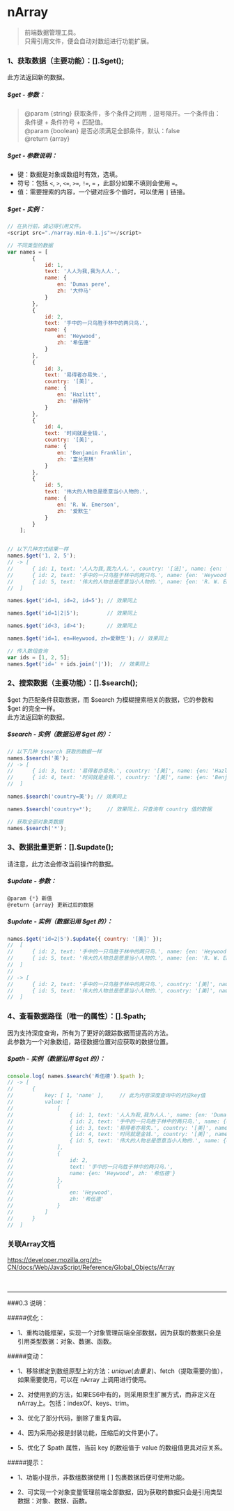 # nArray
> 前端数据管理工具。<br />
> 只需引用文件，便会自动对数组进行功能扩展。<br/>

### 1、获取数据（主要功能）：[].$get();

此方法返回新的数据。

##### $get - 参数：
> @param {string} 获取条件，多个条件之间用 `,` 逗号隔开。一个条件由： 条件键 + 条件符号 + 匹配值。<br/>
> @param {boolean} 是否必须满足全部条件，默认：false<br/>
> @return {array}<br/>

##### $get - 参数说明：
* 键：数据是对象或数组时有效，选填。
* 符号：包括 `<`, `>`, `<=`, `>=`, `!=`, `=` ，此部分如果不填则会使用 `=`。
* 值：需要搜索的内容，一个键对应多个值时，可以使用 `|` 链接。

##### $get - 实例：
```javascript
// 在执行前，请记得引用文件。
<script src="./narray.min-0.1.js"></script>

// 不同类型的数据
var names = [
		{
			id: 1,
			text: '人人为我,我为人人.',
			name: {
				en: 'Dumas pere',
				zh: '大仲马'
			}
		},
		{
			id: 2,
			text: '手中的一只鸟胜于林中的两只鸟.',
			name: {
				en: 'Heywood',
				zh: '希伍德'
			}
		},
		{
			id: 3,
			text: '易得者亦易失.',
			country: '[美]',
			name: {
				en: 'Hazlitt',
				zh: '赫斯特'
			}
		},
		{
			id: 4,
			text: '时间就是金钱.',
			country: '[美]',
			name: {
				en: 'Benjamin Franklin',
				zh: '富兰克林'
			}
		},
		{
			id: 5,
			text: '伟大的人物总是愿意当小人物的.',
			name: {
				en: 'R. W. Emerson',
				zh: '爱默生'
			}
		}
    ];


// 以下几种方式结果一样
names.$get('1, 2, 5');		
// -> [
//		{ id: 1, text: '人人为我,我为人人.', country: '[法]', name: {en: 'Dumas pere', zh: '大仲马'} },
//		{ id: 2, text: '手中的一只鸟胜于林中的两只鸟.', name: {en: 'Heywood', zh: '希伍德'} },
//		{ id: 5, text: '伟大的人物总是愿意当小人物的.', name: {en: 'R. W. Emerson', zh: '爱默生'} }
// 	]

names.$get('id=1, id=2, id=5');	// 效果同上

names.$get('id=1|2|5');			// 效果同上

names.$get('id<3, id>4');		// 效果同上

names.$get('id=1, en=Heywood, zh=爱默生');	// 效果同上

// 传入数组查询
var ids = [1, 2, 5];
names.$get('id=' + ids.join('|'));	// 效果同上
```

### 2、搜索数据（主要功能）：[].$search();

$get 为匹配条件获取数据，而 $search 为模糊搜索相关的数据，它的参数和 $get 的完全一样。<br/>
此方法返回新的数据。

##### $search - 实例（数据沿用 $get 的）：
```javascript
// 以下几种 $search 获取的数据一样
names.$search('美');
// -> [
//		{ id: 3, text: '易得者亦易失.', country: '[美]', name: {en: 'Hazlitt', zh: '赫斯特'} },
//		{ id: 4, text: '时间就是金钱.', country: '[美]', name: {en: 'Benjamin Franklin', zh: '富兰克林 '} }
// 	]

names.$search('country=美');	// 效果同上

names.$search('country=*');		// 效果同上，只查询有 country 值的数据

// 获取全部对象类数据
names.$search('*');
```

### 3、数据批量更新：[].$update();

请注意，此方法会修改当前操作的数据。

##### $update - 参数：
```javascript
@param {*} 新值
@return {array} 更新过后的数据
```

##### $update - 实例（数据沿用 $get 的）：
```javascript
names.$get('id=2|5').$update({ country: '[美]' });
//  [
//		{ id: 2, text: '手中的一只鸟胜于林中的两只鸟.', name: {en: 'Heywood', zh: '希伍德'} },
//		{ id: 5, text: '伟大的人物总是愿意当小人物的.', name: {en: 'R. W. Emerson', zh: '爱默生'} }
// 	]
//
// -> [
//		{ id: 2, text: '手中的一只鸟胜于林中的两只鸟.', country: '[美]', name: {en: 'Heywood', zh: '希伍德'} },
//		{ id: 5, text: '伟大的人物总是愿意当小人物的.', country: '[美]', name: {en: 'R. W. Emerson', zh: '爱默生'} }
// 	]
```

### 4、查看数据路径（唯一的属性）：[].$path;

因为支持深度查询，所有为了更好的跟踪数据而提高的方法。<br/>
此参数为一个对象数组，路径数据位置对应获取的数据位置。

##### $path - 实例（数据沿用 $get 的）：
```javascript
console.log( names.$search('希伍德').$path );
// -> [
//		{
//			key: [ 1, 'name' ],		// 此为内容深度查询中的对应key值
//			value: [
//				[
//					{ id: 1, text: '人人为我,我为人人.', name: {en: 'Dumas pere', zh: '大仲马'} },
//					{ id: 2, text: '手中的一只鸟胜于林中的两只鸟.', name: {en: 'Heywood', zh: '希伍德'} },
//					{ id: 3, text: '易得者亦易失.', country: '[美]', name: {en: 'Hazlitt', zh: '赫斯特'} },
//					{ id: 4, text: '时间就是金钱.', country: '[美]', name: {en: 'Benjamin Franklin', zh: '富兰克林'} },
//					{ id: 5, text: '伟大的人物总是愿意当小人物的.', name: {en: 'R. W. Emerson', zh: '爱默生'} }
//				],
//				{ 
//					id: 2, 
//					text: '手中的一只鸟胜于林中的两只鸟.',
//					name: {en: 'Heywood', zh: '希伍德'}
//				},
//				{
//					en: 'Heywood',
//					zh: '希伍德'
//				}
//			]
//		}
// 	]
```

### 关联Array文档
https://developer.mozilla.org/zh-CN/docs/Web/JavaScript/Reference/Global_Objects/Array
<br/>
<br/>
<br/>
<hr/>
###0.3 说明：

#####优化：

* 1、重构功能框架，实现一个对象管理前端全部数据，因为获取的数据只会是引用类型数据：对象、数据、函数。


#####变动：

* 1、移除绑定到数组原型上的方法：$unique(去重复)、$fetch（提取需要的值），如果需要使用，可以在 nArray 上调用进行使用。

* 2、对使用到的方法，如果ES6中有的，则采用原生扩展方式，而非定义在 nArray上。包括：indexOf、keys、trim。

* 3、优化了部分代码，删除了重复内容。

* 4、因为采用必报是封装功能，压缩后的文件更小了。

* 5、优化了 $path 属性，当前 key 的数组值于 value 的数组值更具对应关系。


#####提示：

* 1、功能小提示，非数组数据使用 [ ] 包裹数据后便可使用功能。

* 2、可实现一个对象变量管理前端全部数据，因为获取的数据只会是引用类型数据：对象、数据、函数。




